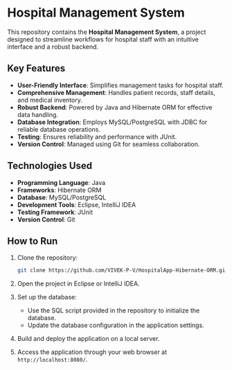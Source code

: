 # Hospital Management System  

This repository contains the **Hospital Management System**, a project designed to streamline workflows for hospital staff with an intuitive interface and a robust backend.  

## Key Features  
- **User-Friendly Interface**: Simplifies management tasks for hospital staff.  
- **Comprehensive Management**: Handles patient records, staff details, and medical inventory.  
- **Robust Backend**: Powered by Java and Hibernate ORM for effective data handling.  
- **Database Integration**: Employs MySQL/PostgreSQL with JDBC for reliable database operations.  
- **Testing**: Ensures reliability and performance with JUnit.  
- **Version Control**: Managed using Git for seamless collaboration.  

## Technologies Used  
- **Programming Language**: Java  
- **Frameworks**: Hibernate ORM  
- **Database**: MySQL/PostgreSQL  
- **Development Tools**: Eclipse, IntelliJ IDEA  
- **Testing Framework**: JUnit  
- **Version Control**: Git  

## How to Run  
1. Clone the repository:  
   ```bash  
   git clone https://github.com/VIVEK-P-V/HospitalApp-Hibernate-ORM.git
   ```

2. Open the project in Eclipse or IntelliJ IDEA.  

3. Set up the database:  
   - Use the SQL script provided in the repository to initialize the database.  
   - Update the database configuration in the application settings.  

4. Build and deploy the application on a local server.  

5. Access the application through your web browser at `http://localhost:8080/`.  


